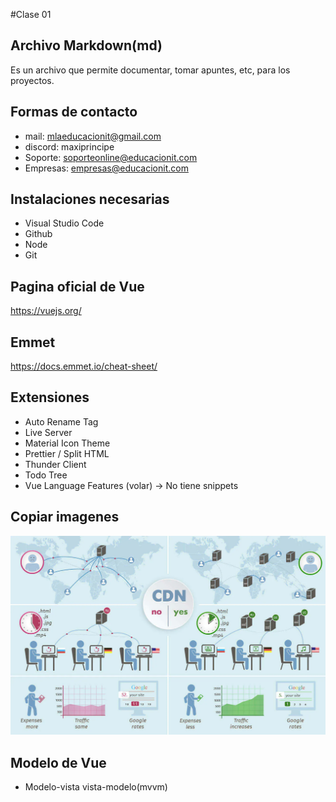 #Clase 01

## Archivo Markdown(md)
Es un archivo que permite documentar, tomar apuntes, etc, para los proyectos.

## Formas de contacto
* mail: mlaeducacionit@gmail.com
* discord: maxiprincipe
* Soporte: soporteonline@educacionit.com
* Empresas: empresas@educacionit.com

## Instalaciones necesarias
* Visual Studio Code
* Github
* Node
* Git

## Pagina oficial de Vue
<https://vuejs.org/>

## Emmet
<https://docs.emmet.io/cheat-sheet/>

## Extensiones

* Auto Rename Tag
* Live Server
* Material Icon Theme
* Prettier / Split HTML
* Thunder Client
* Todo Tree
* Vue Language Features (volar) -> No tiene snippets

## Copiar imagenes

![Texto de CDN](image.png)

## Modelo de Vue 
* Modelo-vista vista-modelo(mvvm)

